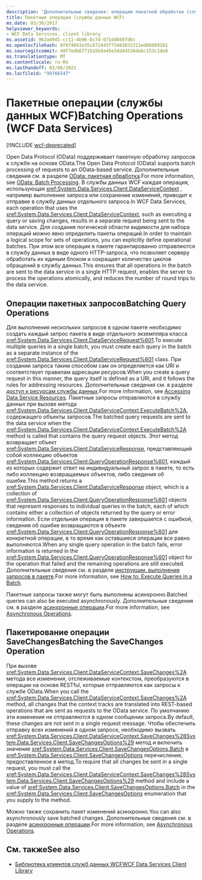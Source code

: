 ```yaml
---
description: 'Дополнительные сведения: операции пакетной обработки (службы данных WCF)'
title: Пакетные операции (службы данных WCF)
ms.date: 03/30/2017
helpviewer_keywords:
- WCF Data Services, client library
ms.assetid: 962a49d1-cc11-4b96-bc7d-071dd6607d6c
ms.openlocfilehash: 0f8f4043e35c872445f73483832311ed86989101
ms.sourcegitcommit: ddf7edb67715a5b9a45e3dd44536dabc153c1de0
ms.translationtype: MT
ms.contentlocale: ru-RU
ms.lasthandoff: 02/06/2021
ms.locfileid: "99766547"
---
```

# <a name="batching-operations-wcf-data-services"></a><span data-ttu-id="5cfc0-103">Пакетные операции (службы данных WCF)</span><span class="sxs-lookup"><span data-stu-id="5cfc0-103">Batching Operations (WCF Data Services)</span></span>

[!INCLUDE [wcf-deprecated](~/includes/wcf-deprecated.md)]

<span data-ttu-id="5cfc0-104">Open Data Protocol (OData) поддерживает пакетную обработку запросов к службе на основе OData.</span><span class="sxs-lookup"><span data-stu-id="5cfc0-104">The Open Data Protocol (OData) supports batch processing of requests to an OData-based service.</span></span> <span data-ttu-id="5cfc0-105">Дополнительные сведения см. в разделе [OData: пакетная обработка](https://www.odata.org/documentation/odata-version-2-0/batch-processing/).</span><span class="sxs-lookup"><span data-stu-id="5cfc0-105">For more information, see [OData: Batch Processing](https://www.odata.org/documentation/odata-version-2-0/batch-processing/).</span></span> <span data-ttu-id="5cfc0-106">В службы данных WCF каждая операция, использующая <xref:System.Data.Services.Client.DataServiceContext> , например выполнение запроса или сохранение изменений, приводит к отправке в службу данных отдельного запроса.</span><span class="sxs-lookup"><span data-stu-id="5cfc0-106">In WCF Data Services, each operation that uses the <xref:System.Data.Services.Client.DataServiceContext>, such as executing a query or saving changes, results in a separate request being sent to the data service.</span></span> <span data-ttu-id="5cfc0-107">Для создания логической области видимости для набора операций можно явно определить пакеты операций.</span><span class="sxs-lookup"><span data-stu-id="5cfc0-107">In order to maintain a logical scope for sets of operations, you can explicitly define operational batches.</span></span> <span data-ttu-id="5cfc0-108">При этом все операции в пакете гарантированно отправляются в службу данных в виде одного HTTP-запроса, что позволяет серверу обработать их единым блоком и сокращает количество циклов обращений в службу данных.</span><span class="sxs-lookup"><span data-stu-id="5cfc0-108">This ensures that all operations in the batch are sent to the data service in a single HTTP request, enables the server to process the operations atomically, and reduces the number of round trips to the data service.</span></span>  
  
## <a name="batching-query-operations"></a><span data-ttu-id="5cfc0-109">Операции пакетных запросов</span><span class="sxs-lookup"><span data-stu-id="5cfc0-109">Batching Query Operations</span></span>  

 <span data-ttu-id="5cfc0-110">Для выполнения нескольких запросов в одном пакете необходимо создать каждый запрос пакета в виде отдельного экземпляра класса <xref:System.Data.Services.Client.DataServiceRequest%601>.</span><span class="sxs-lookup"><span data-stu-id="5cfc0-110">To execute multiple queries in a single batch, you must create each query in the batch as a separate instance of the <xref:System.Data.Services.Client.DataServiceRequest%601> class.</span></span> <span data-ttu-id="5cfc0-111">При создании запроса таким способом сам он определяется как URI и соответствует правилам адресации ресурсов.</span><span class="sxs-lookup"><span data-stu-id="5cfc0-111">When you create a query request in this manner, the query itself is defined as a URI, and it follows the rules for addressing resources.</span></span> <span data-ttu-id="5cfc0-112">Дополнительные сведения см. в разделе [доступ к ресурсам службы данных](accessing-data-service-resources-wcf-data-services.md).</span><span class="sxs-lookup"><span data-stu-id="5cfc0-112">For more information, see [Accessing Data Service Resources](accessing-data-service-resources-wcf-data-services.md).</span></span> <span data-ttu-id="5cfc0-113">Пакетные запросы отправляются в службу данных при вызове метода <xref:System.Data.Services.Client.DataServiceContext.ExecuteBatch%2A>, содержащего объекты запросов.</span><span class="sxs-lookup"><span data-stu-id="5cfc0-113">The batched query requests are sent to the data service when the <xref:System.Data.Services.Client.DataServiceContext.ExecuteBatch%2A> method is called that contains the query request objects.</span></span> <span data-ttu-id="5cfc0-114">Этот метод возвращает объект <xref:System.Data.Services.Client.DataServiceResponse>, представляющий собой коллекцию объектов <xref:System.Data.Services.Client.QueryOperationResponse%601>, каждый из которых содержит ответ на индивидуальный запрос в пакете, то есть либо коллекцию возвращаемых объектов, либо сведения об ошибке.</span><span class="sxs-lookup"><span data-stu-id="5cfc0-114">This method returns a <xref:System.Data.Services.Client.DataServiceResponse> object, which is a collection of <xref:System.Data.Services.Client.QueryOperationResponse%601> objects that represent responses to individual queries in the batch, each of which contains either a collection of objects returned by the query or error information.</span></span> <span data-ttu-id="5cfc0-115">Если отдельная операция в пакете завершается с ошибкой, сведения об ошибке возвращаются в объекте <xref:System.Data.Services.Client.QueryOperationResponse%601> для конкретной операции, в то время как оставшиеся операции все равно выполняются.</span><span class="sxs-lookup"><span data-stu-id="5cfc0-115">When any single query operation in the batch fails, error information is returned in the <xref:System.Data.Services.Client.QueryOperationResponse%601> object for the operation that failed and the remaining operations are still executed.</span></span> <span data-ttu-id="5cfc0-116">Дополнительные сведения см. в разделе [инструкции. выполнение запросов в пакете](how-to-execute-queries-in-a-batch-wcf-data-services.md).</span><span class="sxs-lookup"><span data-stu-id="5cfc0-116">For more information, see [How to: Execute Queries in a Batch](how-to-execute-queries-in-a-batch-wcf-data-services.md).</span></span>  
  
 <span data-ttu-id="5cfc0-117">Пакетные запросы также могут быть выполнены асинхронно.</span><span class="sxs-lookup"><span data-stu-id="5cfc0-117">Batched queries can also be executed asynchronously.</span></span> <span data-ttu-id="5cfc0-118">Дополнительные сведения см. в разделе [асинхронные операции](asynchronous-operations-wcf-data-services.md).</span><span class="sxs-lookup"><span data-stu-id="5cfc0-118">For more information, see [Asynchronous Operations](asynchronous-operations-wcf-data-services.md).</span></span>  
  
## <a name="batching-the-savechanges-operation"></a><span data-ttu-id="5cfc0-119">Пакетирование операции SaveChanges</span><span class="sxs-lookup"><span data-stu-id="5cfc0-119">Batching the SaveChanges Operation</span></span>  

 <span data-ttu-id="5cfc0-120">При вызове <xref:System.Data.Services.Client.DataServiceContext.SaveChanges%2A> метода все изменения, отслеживаемые контекстом, преобразуются в операции на основе RESTful, которые отправляются как запросы к службе OData.</span><span class="sxs-lookup"><span data-stu-id="5cfc0-120">When you call the <xref:System.Data.Services.Client.DataServiceContext.SaveChanges%2A> method, all changes that the context tracks are translated into REST-based operations that are sent as requests to the OData service.</span></span> <span data-ttu-id="5cfc0-121">По умолчанию эти изменения не отправляются в одном сообщении запроса.</span><span class="sxs-lookup"><span data-stu-id="5cfc0-121">By default, these changes are not sent in a single request message.</span></span> <span data-ttu-id="5cfc0-122">Чтобы обеспечить отправку всех изменений в одном запросе, необходимо вызвать <xref:System.Data.Services.Client.DataServiceContext.SaveChanges%28System.Data.Services.Client.SaveChangesOptions%29> метод и включить значение <xref:System.Data.Services.Client.SaveChangesOptions.Batch> в <xref:System.Data.Services.Client.SaveChangesOptions> перечисление, предоставленное в метод.</span><span class="sxs-lookup"><span data-stu-id="5cfc0-122">To require that all changes be sent in a single request, you must call the <xref:System.Data.Services.Client.DataServiceContext.SaveChanges%28System.Data.Services.Client.SaveChangesOptions%29> method and include a value of <xref:System.Data.Services.Client.SaveChangesOptions.Batch> in the <xref:System.Data.Services.Client.SaveChangesOptions> enumeration that you supply to the method.</span></span>  
  
 <span data-ttu-id="5cfc0-123">Можно также сохранить пакет изменений асинхронно.</span><span class="sxs-lookup"><span data-stu-id="5cfc0-123">You can also asynchronously save batched changes.</span></span> <span data-ttu-id="5cfc0-124">Дополнительные сведения см. в разделе [асинхронные операции](asynchronous-operations-wcf-data-services.md).</span><span class="sxs-lookup"><span data-stu-id="5cfc0-124">For more information, see [Asynchronous Operations](asynchronous-operations-wcf-data-services.md).</span></span>  
  
## <a name="see-also"></a><span data-ttu-id="5cfc0-125">См. также</span><span class="sxs-lookup"><span data-stu-id="5cfc0-125">See also</span></span>

- [<span data-ttu-id="5cfc0-126">Библиотека клиентов служб данных WCF</span><span class="sxs-lookup"><span data-stu-id="5cfc0-126">WCF Data Services Client Library</span></span>](wcf-data-services-client-library.md)
